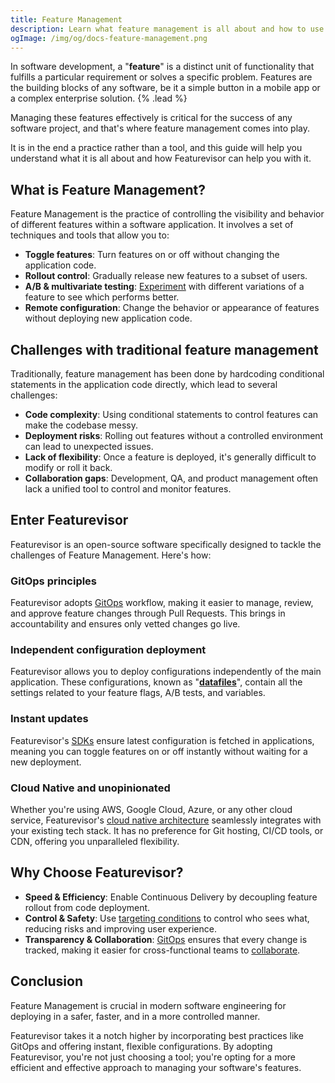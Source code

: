 ```yaml
---
title: Feature Management
description: Learn what feature management is all about and how to use it to roll out new features safely.
ogImage: /img/og/docs-feature-management.png
---
```


In software development, a "**feature**" is a distinct unit of functionality that fulfills a particular requirement or solves a specific problem. Features are the building blocks of any software, be it a simple button in a mobile app or a complex enterprise solution. {% .lead %}

Managing these features effectively is critical for the success of any software project, and that's where feature management comes into play.

It is in the end a practice rather than a tool, and this guide will help you understand what it is all about and how Featurevisor can help you with it.

## What is Feature Management?

Feature Management is the practice of controlling the visibility and behavior of different features within a software application. It involves a set of techniques and tools that allow you to:

- **Toggle features**: Turn features on or off without changing the application code.
- **Rollout control**: Gradually release new features to a subset of users.
- **A/B & multivariate testing**: [Experiment](/docs/use-cases/experiments) with different variations of a feature to see which performs better.
- **Remote configuration**: Change the behavior or appearance of features without deploying new application code.

## Challenges with traditional feature management

Traditionally, feature management has been done by hardcoding conditional statements in the application code directly, which lead to several challenges:

- **Code complexity**: Using conditional statements to control features can make the codebase messy.
- **Deployment risks**: Rolling out features without a controlled environment can lead to unexpected issues.
- **Lack of flexibility**: Once a feature is deployed, it's generally difficult to modify or roll it back.
- **Collaboration gaps**: Development, QA, and product management often lack a unified tool to control and monitor features.

## Enter Featurevisor

Featurevisor is an open-source software specifically designed to tackle the challenges of Feature Management. Here's how:

### GitOps principles

Featurevisor adopts [GitOps](/docs/concepts/gitops) workflow, making it easier to manage, review, and approve feature changes through Pull Requests. This brings in accountability and ensures only vetted changes go live.

### Independent configuration deployment

Featurevisor allows you to deploy configurations independently of the main application. These configurations, known as "[**datafiles**](/docs/building-datafiles)", contain all the settings related to your feature flags, A/B tests, and variables.

### Instant updates

Featurevisor's [SDKs](/docs/sdks) ensure latest configuration is fetched in applications, meaning you can toggle features on or off instantly without waiting for a new deployment.

### Cloud Native and unopinionated

Whether you're using AWS, Google Cloud, Azure, or any other cloud service, Featurevisor's [cloud native architecture](/docs/concepts/cloud-native-architecture) seamlessly integrates with your existing tech stack. It has no preference for Git hosting, CI/CD tools, or CDN, offering you unparalleled flexibility.

## Why Choose Featurevisor?

- **Speed & Efficiency**: Enable Continuous Delivery by decoupling feature rollout from code deployment.
- **Control & Safety**: Use [targeting conditions](/docs/segments) to control who sees what, reducing risks and improving user experience.
- **Transparency & Collaboration**: [GitOps](/docs/concepts/gitops) ensures that every change is tracked, making it easier for cross-functional teams to [collaborate](/docs/use-cases/establishing-ownership).

## Conclusion

Feature Management is crucial in modern software engineering for deploying in a safer, faster, and in a more controlled manner.

Featurevisor takes it a notch higher by incorporating best practices like GitOps and offering instant, flexible configurations. By adopting Featurevisor, you're not just choosing a tool; you're opting for a more efficient and effective approach to managing your software's features.
